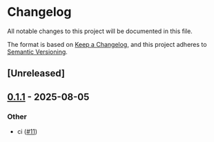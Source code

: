 # Changelog

All notable changes to this project will be documented in this file.

The format is based on [Keep a Changelog](https://keepachangelog.com/en/1.0.0/),
and this project adheres to [Semantic Versioning](https://semver.org/spec/v2.0.0.html).

## [Unreleased]

## [0.1.1](https://github.com/drivercraft/CrabUSB/compare/usb-if-v0.1.0...usb-if-v0.1.1) - 2025-08-05

### Other

- ci ([#11](https://github.com/drivercraft/CrabUSB/pull/11))
